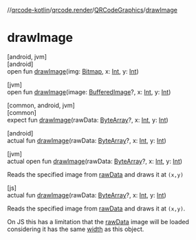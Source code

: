//[qrcode-kotlin](../../../index.md)/[qrcode.render](../index.md)/[QRCodeGraphics](index.md)/[drawImage](draw-image.md)

# drawImage

[android, jvm]\
[android]\
open fun [drawImage](draw-image.md)(img: [Bitmap](https://developer.android.com/reference/kotlin/android/graphics/Bitmap.html), x: [Int](https://kotlinlang.org/api/latest/jvm/stdlib/kotlin/-int/index.html), y: [Int](https://kotlinlang.org/api/latest/jvm/stdlib/kotlin/-int/index.html))

[jvm]\
open fun [drawImage](draw-image.md)(image: [BufferedImage](https://docs.oracle.com/javase/8/docs/api/java/awt/image/BufferedImage.html)?, x: [Int](https://kotlinlang.org/api/latest/jvm/stdlib/kotlin/-int/index.html), y: [Int](https://kotlinlang.org/api/latest/jvm/stdlib/kotlin/-int/index.html))

[common, android, jvm]\
[common]\
expect fun [drawImage](draw-image.md)(rawData: [ByteArray](https://kotlinlang.org/api/latest/jvm/stdlib/kotlin/-byte-array/index.html)?, x: [Int](https://kotlinlang.org/api/latest/jvm/stdlib/kotlin/-int/index.html), y: [Int](https://kotlinlang.org/api/latest/jvm/stdlib/kotlin/-int/index.html))

[android]\
actual fun [drawImage](draw-image.md)(rawData: [ByteArray](https://kotlinlang.org/api/latest/jvm/stdlib/kotlin/-byte-array/index.html)?, x: [Int](https://kotlinlang.org/api/latest/jvm/stdlib/kotlin/-int/index.html), y: [Int](https://kotlinlang.org/api/latest/jvm/stdlib/kotlin/-int/index.html))

[jvm]\
actual open fun [drawImage](draw-image.md)(rawData: [ByteArray](https://kotlinlang.org/api/latest/jvm/stdlib/kotlin/-byte-array/index.html)?, x: [Int](https://kotlinlang.org/api/latest/jvm/stdlib/kotlin/-int/index.html), y: [Int](https://kotlinlang.org/api/latest/jvm/stdlib/kotlin/-int/index.html))

Reads the specified image from [rawData](draw-image.md) and draws it at `(x,y)`

[js]\
actual fun [drawImage](draw-image.md)(rawData: [ByteArray](https://kotlinlang.org/api/latest/jvm/stdlib/kotlin/-byte-array/index.html)?, x: [Int](https://kotlinlang.org/api/latest/jvm/stdlib/kotlin/-int/index.html), y: [Int](https://kotlinlang.org/api/latest/jvm/stdlib/kotlin/-int/index.html))

Reads the specified image from [rawData](draw-image.md) and draws it at `(x,y)`.

On JS this has a limitation that the [rawData](draw-image.md) image will be loaded considering it has the same [width]([js]width.md) as this object.
